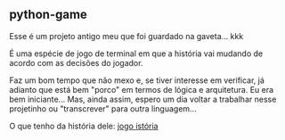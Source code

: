 ## python-game

Esse é um projeto antigo meu que foi guardado na gaveta... kkk

É uma espécie de jogo de terminal em que a história vai mudando de acordo com as decisões do jogador.

Faz um bom tempo que não mexo e, se tiver interesse em verificar, já adianto que está bem "porco" em termos de lógica e arquitetura. 
Eu era bem iniciante... Mas, ainda assim, espero um dia voltar a trabalhar nesse projetinho ou "transcrever" para outra linguagem...

O que tenho da história dele: [jogo istória](https://whimsical.com/jogo-HQCrtAs6PwZBErzGpuE8Sm)
